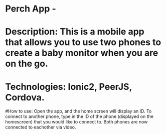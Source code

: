 # Perch App - 

# Description: This is a mobile app that allows you to use two phones to create a baby monitor when you are on the go.

# Technologies: Ionic2, PeerJS, Cordova.

#How to use: Open the app, and the home screen will display an ID. 
To connect to another phone, type in the ID of the phone (displayed on the homescreen) that you would like to connect to. 
Both phones are now connected to eachother via video. 
